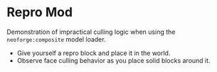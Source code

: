 Repro Mod
=========

Demonstration of impractical culling logic when using the `neoforge:composite` model loader.

* Give yourself a repro block and place it in the world.
* Observe face culling behavior as you place solid blocks around it.
